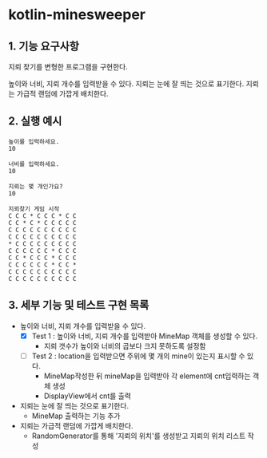 # kotlin-minesweeper

## 1. 기능 요구사항

지뢰 찾기를 변형한 프로그램을 구현한다.

높이와 너비, 지뢰 개수를 입력받을 수 있다.
지뢰는 눈에 잘 띄는 것으로 표기한다.
지뢰는 가급적 랜덤에 가깝게 배치한다.

## 2. 실행 예시

```
높이를 입력하세요.
10

너비를 입력하세요.
10

지뢰는 몇 개인가요?
10

지뢰찾기 게임 시작
C C C * C C C * C C
C C * C * C C C C C
C C C C C C C C C C
C C C C C C C C C C
* C C C C C C C C C
C C C C C C * C C C
C C * C C C * C C C
C C C C C C * C C *
C C C C C C C C C C
C C C C C C C C C C
```

## 3. 세부 기능 및 테스트 구현 목록
- 높이와 너비, 지뢰 개수를 입력받을 수 있다.
  - [x] Test 1 : 높이와 너비, 지뢰 개수를 입력받아 MineMap 객체를 생성할 수 있다.
    - 지뢰 갯수가 높이와 너비의 곱보다 크지 못하도록 설정함
  - [ ] Test 2 : location을 입력받으면 주위에 몇 개의 mine이 있는지 표시할 수 있다.
    - MineMap작성한 뒤 mineMap을 입력받아 각 element에 cnt입력하는 객체 생성
    - DisplayView에서 cnt를 출력
- 지뢰는 눈에 잘 띄는 것으로 표기한다.
  - MineMap 출력하는 기능 추가
- 지뢰는 가급적 랜덤에 가깝게 배치한다.
  - RandomGenerator를 통해 '지뢰의 위치'를 생성받고 지뢰의 위치 리스트 작성
